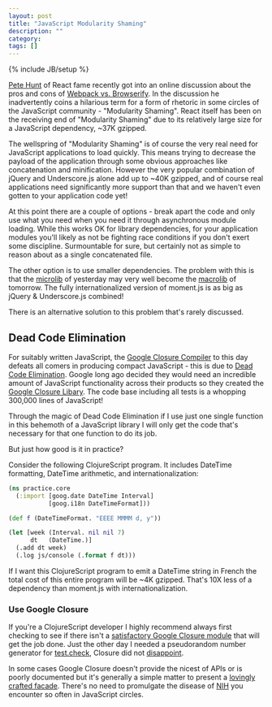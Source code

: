 ```yaml
---
layout: post
title: "JavaScript Modularity Shaming"
description: ""
category: 
tags: []
---
```

{% include JB/setup %}

[Pete Hunt](http://twitter.com) of React fame recently got into an
online discussion about the pros and cons of
[Webpack vs. Browserify](https://gist.github.com/substack/68f8d502be42d5cd4942#comment-1365101).
In the discussion he inadvertently coins a hilarious term for a form
of rhetoric in some circles of the JavaScript community - "Modularity
Shaming". React itself has been on the receiving end of "Modularity
Shaming" due to its relatively large size for a JavaScript dependency,
~37K gzipped.

The wellspring of "Modularity Shaming" is of course the very real need for
JavaScript applications to load quickly. This means trying to decrease
the payload of the application through some obvious approaches like
concatenation and minification. However the very popular combination of jQuery
and Underscore.js alone add up to ~40K gzipped, and of course real
applications need significantly more support than that and we haven't
even gotten to your application code yet!

At this point there are a couple of options - break apart the code and
only use what you need when you need it through asynchronous module
loading. While this works OK for library dependencies, for your
application modules you'll likely as not be fighting race conditions
if you don't exert some discipline. Surmountable for sure, but
certainly not as simple to reason about as a single concatenated file.

The other option is to use smaller dependencies. The problem with this
is that the
[microlib](https://web.archive.org/web/20111214102140/http://momentjs.com/)
of yesterday may very well become the [macrolib](http://momentjs.com) of
tomorrow. The fully internationalized version of moment.js is as big as
jQuery & Underscore.js combined!

There is an alternative solution to this problem that's rarely discussed.

## Dead Code Elimination

For suitably written JavaScript, the
[Google Closure Compiler](https://developers.google.com/closure/compiler/)
to this day defeats all comers in producing compact JavaScript - this
is due to
[Dead Code Elimination](http://en.wikipedia.org/wiki/Dead_code_elimination). Google
long ago decided they would need an incredible amount of JavaScript
functionality across their products so they created
the [Google Closure Libary](https://github.com/google/closure-library). The
code base including all tests is a whopping 300,000 lines of
JavaScript!

Through the magic of Dead Code Elimination if I use just one single
function in this behemoth of a JavaScript library I will only get
the code that's necessary for that one function to do its job.

But just how good is it in practice?

Consider the following ClojureScript program. It includes DateTime
formatting, DateTime arithmetic, and internationalization:

```clj
(ns practice.core
  (:import [goog.date DateTime Interval]
           [goog.i18n DateTimeFormat]))

(def f (DateTimeFormat. "EEEE MMMM d, y"))

(let [week (Interval. nil nil 7)
      dt   (DateTime.)]
  (.add dt week)
  (.log js/console (.format f dt)))
```

If I want this ClojureScript program to emit a DateTime string in
French the total cost of this entire program will be ~4K
gzipped. That's 10X less of a dependency than moment.js with
internationalization.

### Use Google Closure

If you're a ClojureScript developer I highly recommend always first
checking to see if there isn't a
[satisfactory Google Closure module](http://docs.closure-library.googlecode.com/git/index.html)
that will get the job done. Just the
other day I needed a pseudorandom number generator for
[test.check](https://github.com/clojure/test.check), Closure did not
[disappoint](http://docs.closure-library.googlecode.com/git/class_goog_testing_PseudoRandom.html).

In some cases Google Closure doesn't provide the nicest of APIs or
is poorly documented but it's generally a simple matter to present
a
[lovingly crafted facade](https://github.com/andrewmcveigh/cljs-time). There's
no need to promulgate the disease of
[NIH](http://en.wikipedia.org/wiki/Not_invented_here) you encounter so
often in JavaScript circles.
